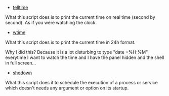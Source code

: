 
* [telltime](./telltime.bash)

What this script does is to print the current time on real time (second by second). As if you were watching the clock.

* [wtime](./wtime.bash)

What this script does is to print the current time in 24h format.

Why I did this? Because it is a lot disturbing to type "date +%H:%M" everytime I want to watch the time and I have the panel hidden
and the shell in full screen...

* [shedown](./shedown.bash)

What this script does it to schedule the execution of a process or service which doesn't needs any argument or option on its startup.
